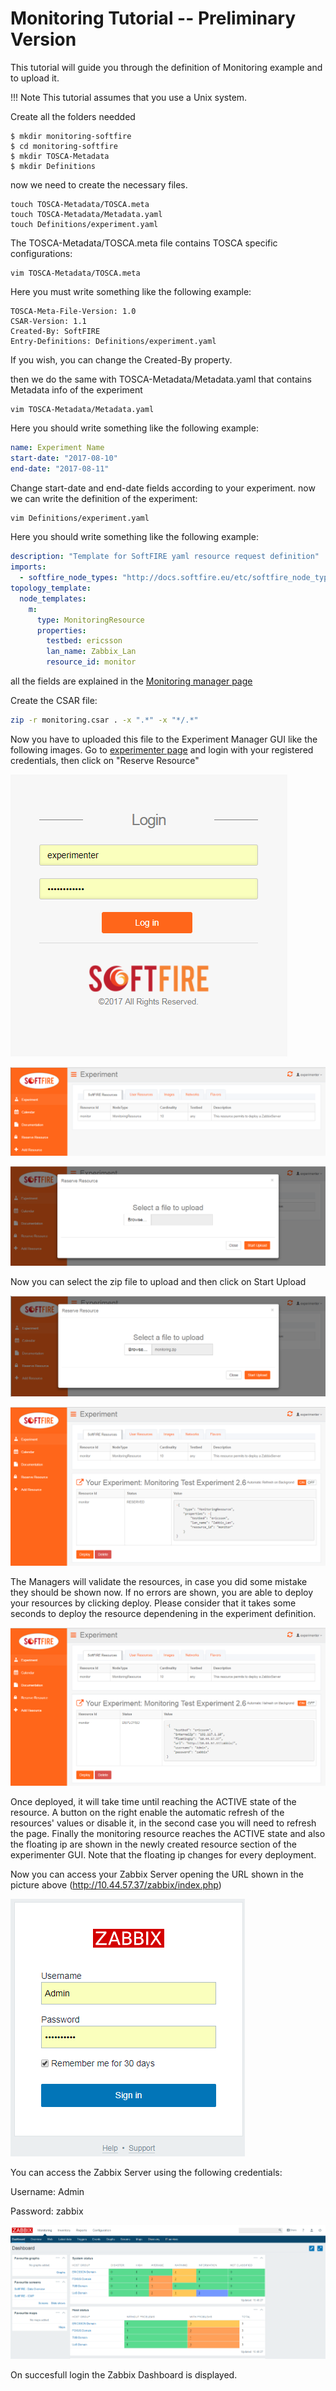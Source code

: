 # Monitoring Tutorial -- Preliminary Version

This tutorial will guide you through the definition of Monitoring example and to upload it.

!!! Note
    This tutorial assumes that you use a Unix system.

Create all the folders needded

```
$ mkdir monitoring-softfire
$ cd monitoring-softfire
$ mkdir TOSCA-Metadata
$ mkdir Definitions
```

now we need to create the necessary files.

```
touch TOSCA-Metadata/TOSCA.meta
touch TOSCA-Metadata/Metadata.yaml
touch Definitions/experiment.yaml
```

The TOSCA-Metadata/TOSCA.meta file contains TOSCA specific configurations:

```
vim TOSCA-Metadata/TOSCA.meta
```

Here you must write something like the following example:

```
TOSCA-Meta-File-Version: 1.0
CSAR-Version: 1.1
Created-By: SoftFIRE
Entry-Definitions: Definitions/experiment.yaml
```

If you wish, you can change the Created-By property.

then we do the same with TOSCA-Metadata/Metadata.yaml that contains Metadata info of the experiment

```
vim TOSCA-Metadata/Metadata.yaml
```

Here you should write something like the following example:

```yaml
name: Experiment Name
start-date: "2017-08-10"
end-date: "2017-08-11"
```

Change start-date and end-date fields according to your experiment.
now we can write the definition of the experiment:

```sh
vim Definitions/experiment.yaml
```

Here you should write something like the following example:

```yaml
description: "Template for SoftFIRE yaml resource request definition"
imports:
  - softfire_node_types: "http://docs.softfire.eu/etc/softfire_node_types.yaml"
topology_template:
  node_templates:
    m:
      type: MonitoringResource
      properties:
        testbed: ericsson
        lan_name: Zabbix_Lan
        resource_id: monitor

```

all the fields are explained in the [Monitoring manager page](monitoring-manager.md)

Create the CSAR file:

```sh
zip -r monitoring.csar . -x ".*" -x "*/.*"
```

Now you have to uploaded this file to the Experiment Manager GUI like the following images.
Go to [experimenter page](http://experiment.vpn.softfire.eu:5080/experimenter) and login with your registered credentials, then click on "Reserve Resource"

![tutorial Monitor 1](img/Monitor_Tutorial-01.PNG)

![tutorial Monitor 2](img/Monitor_Tutorial-02.PNG)

![tutorial Monitor 3](img/Monitor_Tutorial-03.PNG)

Now you can select the zip file to upload and then click on Start Upload

![tutorial Monitor 4](img/Monitor_Tutorial-04.PNG)

![tutorial Monitor 5](img/Monitor_Tutorial-05.PNG)

The Managers will validate the resources, in case you did some mistake they should be shown now. If no errors are shown, you are able to deploy your resources by clicking deploy. Please consider that it takes some seconds to deploy the resource dependening in the experiment definition.

![tutorial Monitor 6](img/Monitor_Tutorial-06.PNG)

Once deployed, it will take time until reaching the ACTIVE state of the resource. A button on the right enable the automatic refresh of the resources' values or disable it, in the second case you will need to refresh the page. Finally the monitoring resource reaches the ACTIVE state and also the floating ip are shown in the newly created resource section of the experimenter GUI. Note that the floating ip changes for every deployment.

Now you can access your Zabbix Server opening the URL shown in the picture above (http://10.44.57.37/zabbix/index.php)

![tutorial Monitor 7](img/Monitor_Tutorial-07.PNG)

You can access the Zabbix Server using the following credentials:

Username: Admin

Password: zabbix

![tutorial Monitor 8](img/Monitor_Tutorial-08.PNG)

On succesfull login the Zabbix Dashboard is displayed.

<!---
 Script for open external links in a new tab
-->
<script src="http://ajax.googleapis.com/ajax/libs/jquery/1.7.1/jquery.js"></script>
<script type="text/javascript" charset="utf-8">
      // Creating custom :external selector
      $.expr[':'].external = function(obj){
          return !obj.href.match(/^mailto\:/)
                  && (obj.hostname != location.hostname);
      };
      $(function(){
        $('a:external').addClass('external');
        $(".external").attr('target','_blank');
      })
</script>
